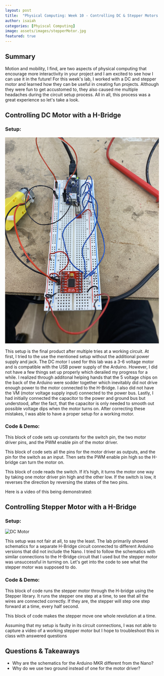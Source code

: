 ```yaml
---
layout: post
title:  "Physical Computing: Week 10 - Controlling DC & Stepper Motors with a H-Bridge"
author: isaiah
categories: [Phyiscal Computing]
image: assets/images/stepperMotor.jpg
featured: true
---
```


## Summary
Motion and mobility, I find, are two aspects of physical computing that encourage more interactivity in your project and I am excited to see how I can use it in the future! For this week's lab, I worked with a DC and stepper motor and learned how they can be useful in creating fun projects. Although they were fun to get accustomed to, they also caused me multiple headaches during the circuit setup process. All in all, this process was a great experience so let's take a look.


## Controlling DC Motor with a H-Bridge

### Setup: 

![DC Motor](/assets/images/IMG_2465.JPG "Setup")

This setup is the final product after multiple tries at a working circuit. At first, I tried to the use the mentioned setup without the additional power supply and jack. The DC motor I used for this lab was a 3-6 voltage motor and is compatible with the USB power supply of the Arduino. However, I did not have a few things set up properly which derailed my progress for a while. I realized through additonal helping hands that the 5 voltage chips on the back of the Arduino were sodder together which inevitably did not drive enough power to the motor connected to the H-Bridge. I also did not have the VM (motor voltage supply input) connected to the power bus. Lastly, I had initially connected the capacitor to the power and ground bus but understood, after the fact, that the capacitor is only needed to smooth out possible voltage dips when the motor turns on. After correcting these mistakes, I was able to have a proper setup for a working motor.

### Code & Demo:

This block of code sets up constants for the switch pin, the two motor driver pins, and the PWM enable pin of the motor driver. 

[comment]: <> (Picture of code here)

This block of code sets all the pins for the motor driver as outputs, and the pin for the switch as an input. Then sets the PWM enable pin high so the H-bridge can turn the motor on.

[comment]: <> (Picture of code here)

This  block of code reads the switch. If it’s high, it turns the motor one way by taking one motor driver pin high and the other low. If the switch is low, it reverses the direction by reversing the states of the two pins.

[comment]: <> (Picture of code here)

Here is a video of this being demonstrated:

[comment]: <> (Video here)


## Controlling Stepper Motor with a H-Bridge

### Setup:
![DC Motor](/assets/images/IMG_2469.JPG "Setup")

This setup was not fair at all, to say the least. The lab primarily showed schematics for a separate H-Bridge circuit connected to different Arduino versions that did not include the Nano. I tried to follow the schematics with similar connections to the H-Bridge circuit that I used but the stepper motor was unsuccessful in turning on. Let's get into the code to see what the stepper motor was supposed to do.

### Code & Demo:
[comment]: <> (Picture of code here)

This block of code runs the stepper motor through the H-bridge using the Stepper library. It runs the stepper one step at a time, to see that all the wires are connected correctly. If they are, the stepper will step one step forward at a time, every half second.

[comment]: <> (Picture of code here)

This block of code makes the stepper move one whole revolution at a time.

Assuming that my setup is faulty in its circuit connections, I was not able to capture a video of a working stepper motor but I hope to troubleshoot this in class with answered questions


## Questions & Takeaways
* Why are the schematics for the Arduino MKR different from the Nano? 
* Why do we use two ground instead of one for the motor driver?

